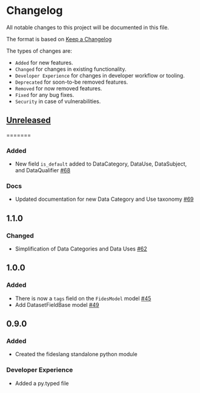 # Changelog

All notable changes to this project will be documented in this file.

The format is based on [Keep a Changelog](https://keepachangelog.com/en/)

The types of changes are:

* `Added` for new features.
* `Changed` for changes in existing functionality.
* `Developer Experience` for changes in developer workflow or tooling.
* `Deprecated` for soon-to-be removed features.
* `Removed` for now removed features.
* `Fixed` for any bug fixes.
* `Security` in case of vulnerabilities.

## [Unreleased](https://github.com/ethyca/fideslang/compare/1.1.0...main)
=======
### Added

* New field `is_default` added to DataCategory, DataUse, DataSubject, and DataQualifier [#68](https://github.com/ethyca/fideslang/pull/68)

### Docs
* Updated documentation for new Data Category and Use taxonomy [#69](https://github.com/ethyca/fideslang/pull/69)


## 1.1.0

### Changed

* Simplification of Data Categories and Data Uses [#62](https://github.com/ethyca/fideslang/pull/62)

## 1.0.0

### Added

* There is now a `tags` field on the `FidesModel` model [#45](https://github.com/ethyca/fideslang/pull/45)
* Add DatasetFieldBase model [#49](https://github.com/ethyca/fideslang/pull/49)

## 0.9.0

### Added

* Created the fideslang standalone python module

### Developer Experience

* Added a py.typed file
